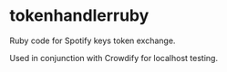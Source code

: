 tokenhandlerruby
================

Ruby code for Spotify keys token exchange. 

Used in conjunction with Crowdify for localhost testing. 
